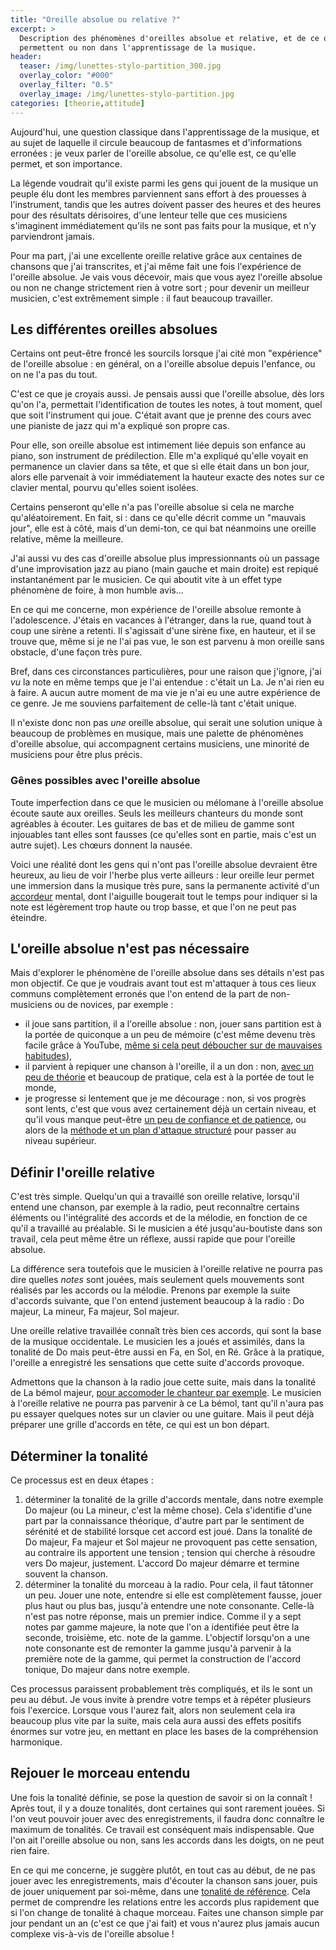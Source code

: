 ```yaml
---
title: "Oreille absolue ou relative ?"
excerpt: >
  Description des phénomènes d'oreilles absolue et relative, et de ce qu'elles 
  permettent ou non dans l'apprentissage de la musique.
header:
  teaser: /img/lunettes-stylo-partition_300.jpg
  overlay_color: "#000"
  overlay_filter: "0.5"
  overlay_image: /img/lunettes-stylo-partition.jpg
categories: [theorie,attitude]
---
```


Aujourd'hui, une question classique dans l'apprentissage de la musique, et au 
sujet de laquelle il circule beaucoup de fantasmes et d'informations erronées : 
je veux parler de l'oreille absolue, ce qu'elle est, ce qu'elle permet, et son 
importance.

La légende voudrait qu'il existe parmi les gens qui jouent de la musique un 
peuple élu dont les membres parviennent sans effort à des prouesses à 
l'instrument, tandis que les autres doivent passer des heures et des heures 
pour des résultats dérisoires, d'une lenteur telle que ces musiciens 
s'imaginent immédiatement qu'ils ne sont pas faits pour la musique, et n'y 
parviendront jamais.

Pour ma part, j'ai une excellente oreille relative grâce aux centaines de 
chansons que j'ai transcrites, et j'ai même fait une fois l'expérience de 
l'oreille absolue. Je vais vous décevoir, mais que vous ayez l'oreille absolue 
ou non ne change strictement rien à votre sort ; pour devenir un meilleur 
musicien, c'est extrêmement simple : il faut beaucoup travailler.

## Les différentes oreilles absolues

Certains ont peut-être froncé les sourcils lorsque j'ai cité mon "expérience" 
de l'oreille absolue : en général, on a l'oreille absolue depuis l'enfance, ou 
on ne l'a pas du tout.

C'est ce que je croyais aussi. Je pensais aussi que l'oreille absolue, dès lors 
qu'on l'a, permettait l'identification de toutes les notes, à tout moment, quel 
que soit l'instrument qui joue. C'était avant que je prenne des cours avec une 
pianiste de jazz qui m'a expliqué son propre cas.

Pour elle, son oreille absolue est intimement liée depuis son enfance au piano, 
son instrument de prédilection. Elle m'a expliqué qu'elle voyait en permanence 
un clavier dans sa tête, et que si elle était dans un bon jour, alors elle 
parvenait à voir immédiatement la hauteur exacte des notes sur ce clavier 
mental, pourvu qu'elles soient isolées.

Certains penseront qu'elle n'a pas l'oreille absolue si cela ne marche 
qu'aléatoirement. En fait, si : dans ce qu'elle décrit comme un "mauvais jour", 
elle est à côté, mais d'un demi-ton, ce qui bat néanmoins une oreille relative, 
même la meilleure.

J'ai aussi vu des cas d'oreille absolue plus impressionnants où un passage 
d'une improvisation jazz au piano (main gauche et main droite) est repiqué 
instantanément par le musicien. Ce qui aboutit vite à un effet type phénomène 
de foire, à mon humble avis…

En ce qui me concerne, mon expérience de l'oreille absolue remonte à 
l'adolescence. J'étais en vacances à l'étranger, dans la rue, quand tout à coup 
une sirène a retenti. Il s'agissait d'une sirène fixe, en hauteur, et il se 
trouve que, même si je ne l'ai pas vue, le son est parvenu à mon oreille sans 
obstacle, d'une façon très pure.

Bref, dans ces circonstances particulières, pour une raison que j'ignore, j'ai 
*vu* la note en même temps que je l'ai entendue : c'était un La. Je n'ai rien 
eu à faire. A aucun autre moment de ma vie je n'ai eu une autre expérience de 
ce genre. Je me souviens parfaitement de celle-là tant c'était unique.

Il n'existe donc non pas *une* oreille absolue, qui serait une solution unique 
à beaucoup de problèmes en musique, mais une palette de phénomènes d'oreille 
absolue, qui accompagnent certains musiciens, une minorité de musiciens pour 
être plus précis.

### Gênes possibles avec l'oreille absolue

Toute imperfection dans ce que le musicien ou mélomane à l'oreille absolue 
écoute saute aux oreilles. Seuls les meilleurs chanteurs du monde sont 
agréables à écouter. Les guitares de bas et de milieu de gamme sont injouables 
tant elles sont fausses (ce qu'elles sont en partie, mais c'est un autre 
sujet). Les chœurs donnent la nausée.

Voici une réalité dont les gens qui n'ont pas l'oreille absolue devraient être 
heureux, au lieu de voir l'herbe plus verte ailleurs : leur oreille leur permet 
une immersion dans la musique très pure, sans la permanente activité d'un 
[accordeur][asg] mental, dont l'aiguille bougerait tout le temps pour indiquer 
si la note est légèrement trop haute ou trop basse, et que l'on ne peut pas 
éteindre.

## L'oreille absolue n'est pas nécessaire

Mais d'explorer le phénomène de l'oreille absolue dans ses détails n'est pas 
mon objectif. Ce que je voudrais avant tout est m'attaquer à tous ces lieux 
communs complètement erronés que l'on entend de la part de non-musiciens ou de 
novices, par exemple :

- il joue sans partition, il a l'oreille absolue : non, jouer sans partition 
est à la portée de quiconque a un peu de mémoire (c'est même devenu très facile 
grâce à YouTube, [même si cela peut déboucher sur de mauvaises 
habitudes][autodidactes]),
- il parvient à repiquer une chanson à l'oreille, il a un don : non, [avec un 
peu de théorie][jouer-oreille] et beaucoup de pratique, cela est à la portée de 
tout le monde,
- je progresse si lentement que je me décourage : non, si vos progrès sont 
lents, c'est que vous avez certainement déjà un certain niveau, et qu'il vous 
manque peut-être [un peu de confiance et de patience][attitude], ou alors de la 
[méthode et un plan d'attaque structuré][theorie] pour passer au niveau 
supérieur.

## Définir l'oreille relative

C'est très simple. Quelqu'un qui a travaillé son oreille relative, lorsqu'il 
entend une chanson, par exemple à la radio, peut reconnaître certains éléments 
ou l'intégralité des accords et de la mélodie, en fonction de ce qu'il a 
travaillé au préalable. Si le musicien a été jusqu'au-boutiste dans son 
travail, cela peut même être un réflexe, aussi rapide que pour l'oreille 
absolue.

La différence sera toutefois que le musicien à l'oreille relative ne pourra pas 
dire quelles *notes* sont jouées, mais seulement quels mouvements sont réalisés 
par les accords ou la mélodie. Prenons par exemple la suite d'accords suivante, 
que l'on entend justement beaucoup à la radio : Do majeur, La mineur, Fa 
majeur, Sol majeur.

Une oreille relative travaillée connaît très bien ces accords, qui sont la base 
de la musique occidentale. Le musicien les a joués et assimilés, dans la 
tonalité de Do mais peut-être aussi en Fa, en Sol, en Ré. Grâce à la pratique, 
l'oreille a enregistré les sensations que cette suite d'accords provoque.

Admettons que la chanson à la radio joue cette suite, mais dans la tonalité de 
La bémol majeur, [pour accomoder le chanteur par exemple][tonalites]. Le 
musicien à l'oreille relative ne pourra pas parvenir à ce La bémol, tant qu'il 
n'aura pas pu essayer quelques notes sur un clavier ou une guitare. Mais il 
peut déjà préparer une grille d'accords en tête, ce qui est un bon départ.

## Déterminer la tonalité

Ce processus est en deux étapes :

1. déterminer la tonalité de la grille d'accords mentale, dans notre exemple Do 
majeur (ou La mineur, c'est la même chose). Cela s'identifie d'une part par la 
connaissance théorique, d'autre part par le sentiment de sérénité et de 
stabilité lorsque cet accord est joué. Dans la tonalité de Do majeur, Fa majeur 
et Sol majeur ne provoquent pas cette sensation, au contraire ils apportent une 
tension ; tension qui cherche à résoudre vers Do majeur, justement. L'accord Do 
majeur démarre et termine souvent la chanson.
2. déterminer la tonalité du morceau à la radio. Pour cela, il faut tâtonner un 
peu. Jouer une note, entendre si elle est complètement fausse, jouer plus haut 
ou plus bas, jusqu'à entendre une note consonante. Celle-là n'est pas notre 
réponse, mais un premier indice. Comme il y a sept notes par gamme majeure, la 
note que l'on a identifiée peut être la seconde, troisième, etc. note de la 
gamme. L'objectif lorsqu'on a une note consonante est de remonter la gamme 
jusqu'à parvenir à la première note de la gamme, qui permet la construction de 
l'accord tonique, Do majeur dans notre exemple.

Ces processus paraissent probablement très compliqués, et ils le sont un peu au 
début. Je vous invite à prendre votre temps et à répéter plusieurs fois 
l'exercice. Lorsque vous l'aurez fait, alors non seulement cela ira beaucoup 
plus vite par la suite, mais cela aura aussi des effets positifs énormes sur 
votre jeu, en mettant en place les bases de la compréhension harmonique.

## Rejouer le morceau entendu

Une fois la tonalité définie, se pose la question de savoir si on la connaît ! 
Après tout, il y a douze tonalités, dont certaines qui sont rarement jouées. Si 
l'on veut pouvoir jouer avec des enregistrements, il faudra donc connaître le 
maximum de tonalités. Ce travail est conséquent mais indispensable. Que l'on 
ait l'oreille absolue ou non, sans les accords dans les doigts, on ne peut rien 
faire.

En ce qui me concerne, je suggère plutôt, en tout cas au début, de ne pas jouer 
avec les enregistrements, mais d'écouter la chanson sans jouer, puis de jouer 
uniquement par soi-même, dans une [tonalité de référence][jouer-oreille]. Cela 
permet de comprendre les relations entre les accords plus rapidement que si 
l'on change de tonalité à chaque morceau. Faites une chanson simple par jour 
pendant un an (c'est ce que j'ai fait) et vous n'aurez plus jamais aucun 
complexe vis-à-vis de l'oreille absolue !

[tonalites]:/comprendre-les-tonalites/
[autodidactes]:/les-meilleurs-exercices-pour-autodidactes/
[jouer-oreille]:/jouer-a-l-oreille/
[asg]:https://www.accordersaguitare.com
[attitude]:/attitude
[theorie]:/theorie
